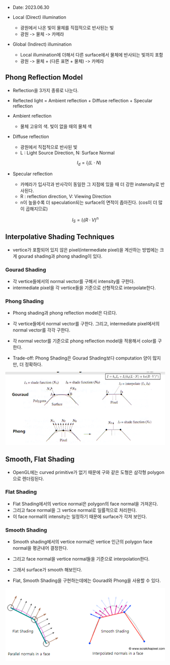 * Date: 2023.06.30

* Local (Direct) illumination
  * 광원에서 나온 빛이 물체를 직접적으로 반사된는 빛
  * 광원 -> 물체 -> 카메라
  
* Global (Indirect) illumination
  * Local illumination에 더해서 다른 surface에서 물체에 반사되는 빛까지 포함
  * 광원 -> 물체 + (다른 표면 + 물체) -> 카메라 

## Phong Reflection Model
* Reflection을 3가지 종류로 나눈다.
* Reflected light = Ambient reflection + Diffuse reflection + Specular reflection
* Ambient reflection
  *  물체 고유의 색. 빛이 없을 때의 물체 색
* Diffuse reflection
  * 광원에서 직접적으로 반사된 빛
  * L : Light Source Direction, N: Surface Normal
  
  $$ I_{d} = I_{i} (L \cdot N) $$
  
* Specular reflection
  * 카메라가 입사각과 반사각이 동일한 그 지점에 있을 때 더 강한 instensity로 반사된다.
  * R : reflection direction, V: Viewing Direction
  * n이 높을수록 더 speculation되는 surface의 면적이 좁아진다. (cos이 더 많이 곱해지므로)

$$ I_{S} = I_{i} (R \cdot V)^n $$
  

## Interpolative Shading Techniques
* vertice가 포함되어 있지 않은 pixel(intermediate pixel)을 계산하는 방법에는 크게 gourad shading과 phong shading이 있다. 
  
### Gourad Shading
  * 각 vertice들에서의 normal vector를 구해서 intensity를 구한다.
  * intermediate pixel을 각 vertice들을 기준으로 선형적으로 interpolate한다.
  
### Phong Shading
  * Phong shading과 phong reflection model은 다르다.
  * 각 vertice들에서 normal vector를 구한다. 그리고, intermediate pixel에서의 normal vector를 각각 구한다.
  * 각 normal vector를 기준으로 phong reflection model을 적용해서 color를 구한다.


* Trade-off: Phong Shading은 Gourad Shading보다 computation 양이 많지만, 더 정확하다. 

![Shading](shading.png)

## Smooth, Flat Shading
* OpenGL에는 curved primitive가 없기 때문에 구와 같은 도형은 삼각형 polygon으로 렌더링된다.

### Flat Shading
  * Flat Shading에서의 vertice normal은 polygon의 face normal을 가져온다. 
  * 그리고 face normal을 그 vertice normal로 일률적으로 처리한다.
  * 이 face normal의 intensity는 일정하기 때문에 surface가 각져 보인다.
  
### Smooth Shading
  * Smooth shading에서의 vertice normal은 vertice 인근의 polygon face normal을 평균내어 결정한다.
  * 그리고 face normal을 vertice normal들을 기준으로 interpolation한다. 
  * 그래서 surface가 smooth 해보인다.


* Flat, Smooth Shading을 구현하는데에는 Gourad와 Phong을 사용할 수 있다.

![Flat Smooth](flat-smooth.png)

